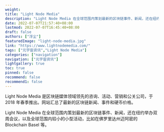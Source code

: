 ```yaml
---
weight: 
title: "Light Node Media"
description: "Light Node Media 在全球范围内策划最新的区块链事件、新闻，还在纽约举办双周会议，以及全球范围内较小的小型活动，比如在佛罗里达州迈阿密的 Blockchain Basel 等"
date: 2022-07-07T21:57:40+08:00
lastmod: 2022-07-07T16:45:40+08:00
draft: false
authors: ["浮尘"]
featuredImage: "light-node-media.jpg"
link: "https://www.lightnodemedia.com/"
tags: ["元宇宙资讯","Light Node Media"]
categories: ["navigation"]
navigation: ["元宇宙资讯"]
lightgallery: true
toc: true
pinned: false
recommend: false
recommend1: false
---
```

Light Node Media 是区块链媒体领域领先的咨询、活动、营销和公关公司，于 2018 年春季推出。网站汇总了最新的区块链新闻、事件和硬币价格。

Light Node Media 在全球范围内策划最新的区块链事件、新闻，还在纽约举办双周会议，以及全球范围内较小的小型活动，比如在佛罗里达州迈阿密的 Blockchain Basel 等。